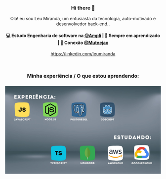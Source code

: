 <h3 align="center"> Hi there 👋</h3>

<p align="center">
Olá! eu sou Leu Miranda, um entusiasta da tecnologia, auto-motivado e desenvolvedor back-end..
</p>

<h4 align="center">
💻 Estudo Engenharia de software na <a href="https://www.ampli.com.br/">@Ampli</a> | 🌱 Sempre em aprendizado | 💬 Conexão <a href="https://twitter.com/Mutnejax">@Mutnejax</a>
</h4>
<p  align="center">
<a href="https://www.linkedin.com/in/leandro-miranda-16009a206/">https://linkedin.com/leumiranda</a>
</p>

<br/>
<h3 align="center">
Minha experiência / O que estou aprendendo:
</h3>

<h3 align="center">
<img src="Js.jpg" alt="stacks"/>
</h3>
